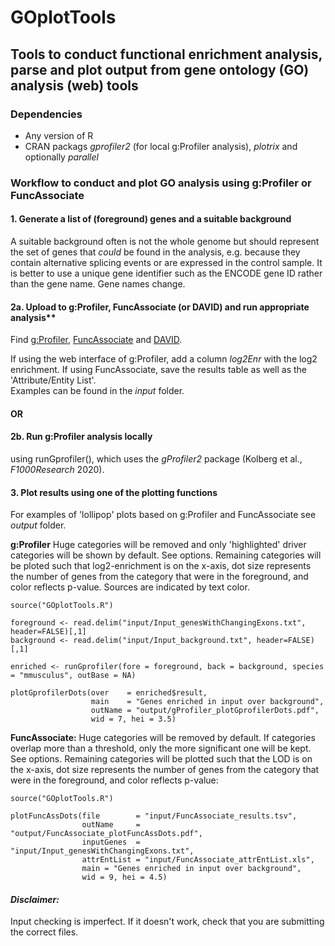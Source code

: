# GOplotTools
## Tools to conduct functional enrichment analysis, parse and plot output from gene ontology (GO) analysis (web) tools

### Dependencies
- Any version of R
- CRAN packags _gprofiler2_ (for local g:Profiler analysis), _plotrix_ and optionally _parallel_

### Workflow to conduct and plot GO analysis using g:Profiler or FuncAssociate

#### 1. Generate a list of (foreground) genes and a suitable background

A suitable background often is not the whole genome but should represent the set of genes that *could* be found in the analysis, e.g. because they contain alternative splicing events or are expressed in the control sample. It is better to use a unique gene identifier such as the ENCODE gene ID rather than the gene name. Gene names change.

#### 2a. Upload to g:Profiler, FuncAssociate (or DAVID) and run appropriate analysis** 

Find [g:Profiler](https://biit.cs.ut.ee/gprofiler/gost), [FuncAssociate](http://llama.mshri.on.ca/funcassociate/) and [DAVID](https://david.ncifcrf.gov/).

If using the web interface of g:Profiler, add a column _log2Enr_ with the log2 enrichment.
If using FuncAssociate, save the results table as well as the 'Attribute/Entity List'.  
Examples can be found in the *input* folder. 

#### OR

#### 2b. Run g:Profiler analysis locally

using runGprofiler(), which uses the _gProfiler2_ package (Kolberg et al., _F1000Research_ 2020).

#### 3. Plot results using one of the plotting functions

For examples of 'lollipop' plots based on g:Profiler and FuncAssociate see _output_ folder.

**g:Profiler**
Huge categories will be removed and only 'highlighted' driver categories will be shown by default. See options. Remaining categories will be ploted such that log2-enrichment is on the x-axis, dot size represents the number of genes from the category that were in the foreground, and color reflects p-value. Sources are indicated by text color.

~~~~
source("GOplotTools.R")

foreground <- read.delim("input/Input_genesWithChangingExons.txt", header=FALSE)[,1]
background <- read.delim("input/Input_background.txt", header=FALSE)[,1]

enriched <- runGprofiler(fore = foreground, back = background, species = "mmusculus", outBase = NA)

plotGprofilerDots(over    = enriched$result,
                  main    = "Genes enriched in input over background",
                  outName = "output/gProfiler_plotGprofilerDots.pdf", 
                  wid = 7, hei = 3.5)
~~~~

**FuncAssociate:**
Huge categories will be removed by default. If categories overlap more than a threshold, only the more significant one will be kept. See options. Remaining categories will be plotted such that the LOD is on the x-axis, dot size represents the number of genes from the category that were in the foreground, and color reflects p-value:

~~~~
source("GOplotTools.R")

plotFuncAssDots(file        = "input/FuncAssociate_results.tsv",
                outName     = "output/FuncAssociate_plotFuncAssDots.pdf",
                inputGenes  = "input/Input_genesWithChangingExons.txt",
                attrEntList = "input/FuncAssociate_attrEntList.xls",
                main = "Genes enriched in input over background",
                wid = 9, hei = 4.5)
~~~~


#### _Disclaimer:_
Input checking is imperfect. If it doesn't work, check that you are submitting the correct files.
